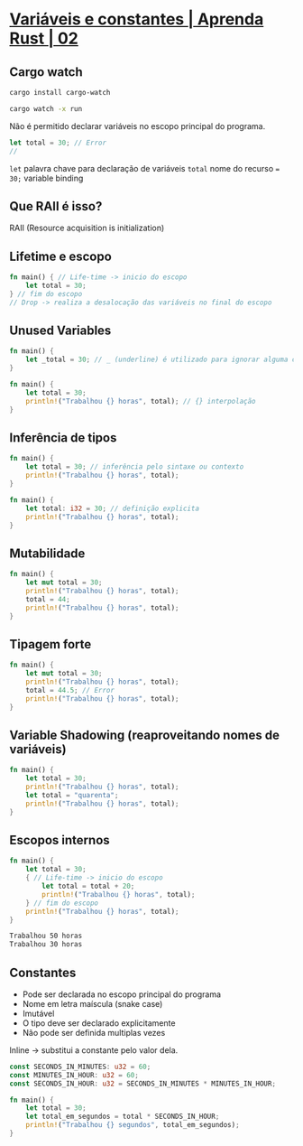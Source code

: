 # [Variáveis e constantes | Aprenda Rust | 02](https://youtu.be/GYhTFLdHNQI)

## Cargo watch

```bash
cargo install cargo-watch 
```

```bash
cargo watch -x run
```

Não é permitido declarar variáveis no escopo principal do programa.
```rust
let total = 30; // Error
//
```

`let` palavra chave para declaração de variáveis
`total` nome do recurso
`= 30;` variable binding

## Que RAII é isso?

RAII (Resource acquisition is initialization)

## Lifetime e escopo

```rust
fn main() { // Life-time -> inicio do escopo
	let total = 30;
} // fim do escopo
// Drop -> realiza a desalocação das variáveis no final do escopo
```

## Unused Variables

```rust
fn main() {
	let _total = 30; // _ (underline) é utilizado para ignorar alguma coisa no programa
}
```

```rust
fn main() {
	let total = 30;
	println!("Trabalhou {} horas", total); // {} interpolação
}
```

## Inferência de tipos

```rust
fn main() {
	let total = 30; // inferência pelo sintaxe ou contexto
	println!("Trabalhou {} horas", total);
}
```

```rust
fn main() {
	let total: i32 = 30; // definição explicita
	println!("Trabalhou {} horas", total);
}
```

## Mutabilidade

```rust
fn main() {
	let mut total = 30;
	println!("Trabalhou {} horas", total);
	total = 44;
	println!("Trabalhou {} horas", total);
}
```

## Tipagem forte

```rust
fn main() {
	let mut total = 30;
	println!("Trabalhou {} horas", total);
	total = 44.5; // Error
	println!("Trabalhou {} horas", total);
}
```

## Variable Shadowing (reaproveitando nomes	de variáveis)

```rust
fn main() {
	let total = 30;
	println!("Trabalhou {} horas", total);
	let total = "quarenta";
	println!("Trabalhou {} horas", total);
}
```

## Escopos internos

```rust
fn main() {
	let total = 30;
	{ // Life-time -> inicio do escopo
		let total = total + 20;
		println!("Trabalhou {} horas", total);
	} // fim do escopo
	println!("Trabalhou {} horas", total);
}
```

```bash
Trabalhou 50 horas
Trabalhou 30 horas
```

## Constantes

- Pode ser declarada no escopo principal do programa
- Nome em letra maíscula (snake case)
- Imutável
- O tipo deve ser declarado explicitamente
- Não pode ser definida multiplas vezes

Inline -> substitui a constante pelo valor dela.

```rust
const SECONDS_IN_MINUTES: u32 = 60;
const MINUTES_IN_HOUR: u32 = 60;
const SECONDS_IN_HOUR: u32 = SECONDS_IN_MINUTES * MINUTES_IN_HOUR;

fn main() {
	let total = 30;
	let total_em_segundos = total * SECONDS_IN_HOUR;
	println!("Trabalhou {} segundos", total_em_segundos);
}
```
